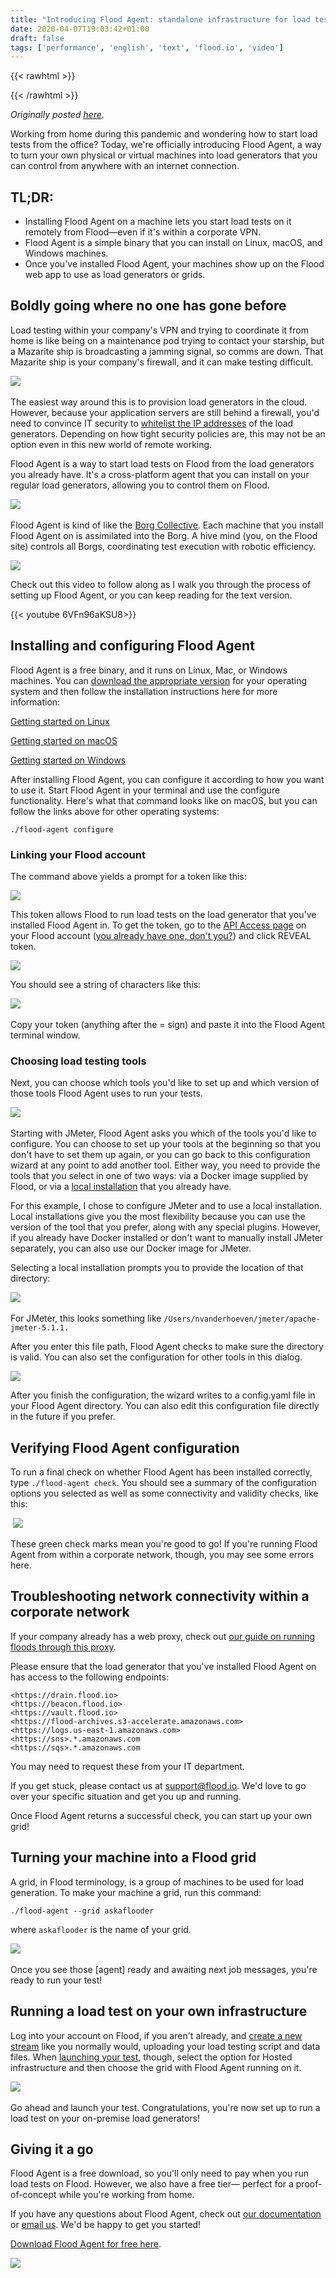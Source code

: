 ```yaml
---
title: "Introducing Flood Agent: standalone infrastructure for load testing"
date: 2020-04-07T19:03:42+01:00
draft: false
tags: ['performance', 'english', 'text', 'flood.io', 'video']
---
```


{{< rawhtml >}}
<link rel="canonical" href="https://www.flood.io/blog/introducing-flood-agent-standalone-infrastructure-for-load-testing">
{{< /rawhtml >}}

_Originally posted [here](https://www.flood.io/blog/introducing-flood-agent-standalone-infrastructure-for-load-testing)._

Working from home during this pandemic and wondering how to start load tests from the office? Today, we're officially introducing Flood Agent, a way to turn your own physical or virtual machines into load generators that you can control from anywhere with an internet connection.

## TL;DR:

- Installing Flood Agent on a machine lets you start load tests on it remotely from Flood—even if it's within a corporate VPN.
- Flood Agent is a simple binary that you can install on Linux, macOS, and Windows machines.
- Once you've installed Flood Agent, your machines show up on the Flood web app to use as load generators or grids.

## Boldly going where no one has gone before

Load testing within your company's VPN and trying to coordinate it from home is like being on a maintenance pod trying to contact your starship, but a Mazarite ship is broadcasting a jamming signal, so comms are down. That Mazarite ship is your company's firewall, and it can make testing difficult.

‍![](/blog/assets/20200407-01.jpg)

The easiest way around this is to provision load generators in the cloud. However, because your application servers are still behind a firewall, you'd need to convince IT security to [whitelist the IP addresses](https://guides.flood.io/test-execution/infrastructure/static-ip-addresses#hosted-grids) of the load generators. Depending on how tight security policies are, this may not be an option even in this new world of remote working.

Flood Agent is a way to start load tests on Flood from the load generators you already have. It's a cross-platform agent that you can install on your regular load generators, allowing you to control them on Flood.

‍‍![](/blog/assets/20200407-02.png)

Flood Agent is kind of like the [Borg Collective](https://en.wikipedia.org/wiki/Borg#Borg_Collective). Each machine that you install Flood Agent on is assimilated into the Borg. A hive mind (you, on the Flood site) controls all Borgs, coordinating test execution with robotic efficiency.

![](https://media.giphy.com/media/J6P7vFEQ6PcgE/giphy.gif)

Check out this video to follow along as I walk you through the process of setting up Flood Agent, or you can keep reading for the text version.

‍{{< youtube 6VFn96aKSU8>}}
‍
## Installing and configuring Flood Agent

Flood Agent is a free binary, and it runs on Linux, Mac, or Windows machines. You can [download the appropriate version](https://github.com/flood-io/flood-agent/releases/latest) for your operating system and then follow the installation instructions here for more information:

[Getting started on Linux](https://guides.flood.io/infrastructure/standalone-infrastructure/getting-started-on-linux)

[Getting started on macOS](https://guides.flood.io/infrastructure/standalone-infrastructure/getting-started-on-macos)

[Getting started on Windows](https://guides.flood.io/infrastructure/standalone-infrastructure/getting-started-on-windows)

After installing Flood Agent, you can configure it according to how you want to use it. Start Flood Agent in your terminal and use the configure functionality. Here's what that command looks like on macOS, but you can follow the links above for other operating systems:

```shell
./flood-agent configure
```
### Linking your Flood account

The command above yields a prompt for a token like this:

![](/blog/assets/20200407-03.jpg)

This token allows Flood to run load tests on the load generator that you've installed Flood Agent in. To get the token, go to the [API Access page](https://app.flood.io/account/api) on your Flood account ([you already have one, don't you?](https://app.flood.io/sign-up)) and click REVEAL token.

![](/blog/assets/20200407-04.jpg)

You should see a string of characters like this:

![](/blog/assets/20200407-05.jpg)‍

Copy your token (anything after the = sign) and paste it into the Flood Agent terminal window.

### Choosing load testing tools

Next, you can choose which tools you'd like to set up and which version of those tools Flood Agent uses to run your tests.

‍![](/blog/assets/20200407-06.jpg)

Starting with JMeter, Flood Agent asks you which of the tools you'd like to configure. You can choose to set up your tools at the beginning so that you don't have to set them up again, or you can go back to this configuration wizard at any point to add another tool. Either way, you need to provide the tools that you select in one of two ways: via a Docker image supplied by Flood, or via a [local installation](https://guides.flood.io/infrastructure/standalone-infrastructure/getting-started-local-jmeter-and-gatling) that you already have.

For this example, I chose to configure JMeter and to use a local installation. Local installations give you the most flexibility because you can use the version of the tool that you prefer, along with any special plugins. However, if you already have Docker installed or don't want to manually install JMeter separately, you can also use our Docker image for JMeter.

Selecting a local installation prompts you to provide the location of that directory:

‍![](/blog/assets/20200407-07.jpg)

For JMeter, this looks something like `/Users/nvanderhoeven/jmeter/apache-jmeter-5.1.1.`

After you enter this file path, Flood Agent checks to make sure the directory is valid. You can also set the configuration for other tools in this dialog.

![](/blog/assets/20200407-08.jpg)

After you finish the configuration, the wizard writes to a config.yaml file in your Flood Agent directory. You can also edit this configuration file directly in the future if you prefer.

## Verifying Flood Agent configuration

To run a final check on whether Flood Agent has been installed correctly, type `./flood-agent check`. You should see a summary of the configuration options you selected as well as some connectivity and validity checks, like this:

‍
![](/blog/assets/20200407-09.jpg)

These green check marks mean you're good to go! If you're running Flood Agent from within a corporate network, though, you may see some errors here.

## Troubleshooting network connectivity within a corporate network

If your company already has a web proxy, check out [our guide on running floods through this proxy](https://guides.flood.io/infrastructure/standalone-infrastructure/deployment/integrating-with-a-web-proxy).

Please ensure that the load generator that you've installed Flood Agent on has access to the following endpoints:

```shell
<https://drain.flood.io>
<https://beacon.flood.io>
<https://vault.flood.io>
<https://flood-archives.s3-accelerate.amazonaws.com>
<https://logs.us-east-1.amazonaws.com>
<https://sns>.*.amazonaws.com
<https://sqs>.*.amazonaws.com
```

You may need to request these from your IT department.

If you get stuck, please contact us at [support@flood.io](mailto:support@flood.io). We'd love to go over your specific situation and get you up and running.

Once Flood Agent returns a successful check, you can start up your own grid!

## Turning your machine into a Flood grid

A grid, in Flood terminology, is a group of machines to be used for load generation. To make your machine a grid, run this command:

```shell
./flood-agent --grid askaflooder
```

where `askaflooder` is the name of your grid.

‍![](/blog/assets/20200407-10.jpg)

Once you see those [agent] ready and awaiting next job messages, you're ready to run your test!

## Running a load test on your own infrastructure

Log into your account on Flood, if you aren't already, and [create a new stream](https://guides.flood.io/overview-of-flood/scripting-your-load-test#creating-a-stream) like you normally would, uploading your load testing script and data files. When [launching your test](https://guides.flood.io/overview-of-flood/launching-your-test), though, select the option for Hosted infrastructure and then choose the grid with Flood Agent running on it.

‍![](/blog/assets/20200407-11.jpg)

Go ahead and launch your test. Congratulations, you're now set up to run a load test on your on-premise load generators!

## Giving it a go
Flood Agent is a free download, so you'll only need to pay when you run load tests on Flood. However, we also have a free tier— perfect for a proof-of-concept while you're working from home.

If you have any questions about Flood Agent, check out [our documentation](https://guides.flood.io/infrastructure/standalone-infrastructure/flood-agent) or [email us](mailto:support@flood.io). We'd be happy to get you started!

[Download Flood Agent for free here](https://github.com/flood-io/flood-agent/releases).

‍![](/blog/assets/20200407-12.gif)